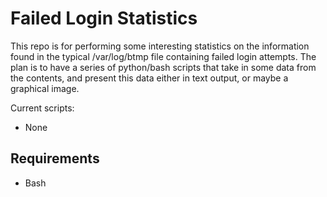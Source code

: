 # Failed Login Statistics

This repo is for performing some interesting statistics on the information found in the typical /var/log/btmp file containing failed login attempts.
The plan is to have a series of python/bash scripts that take in some data from the contents, and present this data either in text output, or maybe a graphical image.

Current scripts:

- None

## Requirements

- Bash
